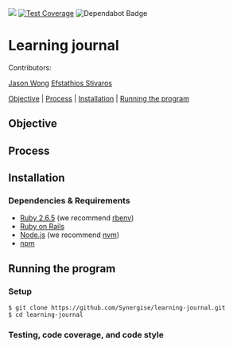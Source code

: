 <a href="https://codeclimate.com/github/Synergise/learning-journal/maintainability"><img src="https://api.codeclimate.com/v1/badges/56dba4010aa27a6aa01f/maintainability" /></a>
[![Test Coverage](https://api.codeclimate.com/v1/badges/56dba4010aa27a6aa01f/test_coverage)](https://codeclimate.com/github/Synergise/learning-journal/test_coverage)
<img src="https://flat.badgen.net/dependabot/Synergise/learning-journal?icon=dependabot" alt="Dependabot Badge" />

# Learning journal

Contributors:

[Jason Wong](https://github.com/jasylwong/)
[Efstathios Stivaros](https://github.com/Stivaros)

[Objective](#Objective) | [Process](#process) | [Installation](#installation) | [Running the program](#running_the_program)

## Objective

## Process

## Installation

### Dependencies & Requirements

* [Ruby 2.6.5](https://www.ruby-lang.org/en/news/2019/10/01/ruby-2-6-5-released/) (we recommend [rbenv](https://github.com/rbenv/rbenv))
* [Ruby on Rails](https://rubyonrails.org/)
* [Node.js](https://nodejs.org/en/) (we recommend [nvm](https://github.com/nvm-sh/nvm))
* [npm](https://www.npmjs.com/get-npm)

## <a name="running_the_program">Running the program</a>

### Setup
```
$ git clone https://github.com/Synergise/learning-journal.git
$ cd learning-journal
```

### Testing, code coverage, and code style
```

```


